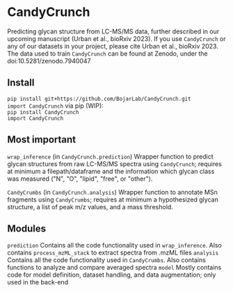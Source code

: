 # CandyCrunch
Predicting glycan structure from LC-MS/MS data, further described in our upcoming manuscript (Urban et al., bioRxiv 2023). If you use `CandyCrunch` or any of our datasets in your project, please cite Urban et al., bioRxiv 2023. The data used to train `CandyCrunch` can be found at Zenodo, under the doi:10.5281/zenodo.7940047

## Install
`pip install git+https://github.com/BojarLab/CandyCrunch.git` <br>
`import CandyCrunch`
via pip (WIP): <br> `pip install CandyCrunch` <br> `import CandyCrunch`

## Most important
`wrap_inference` (in `CandyCrunch.prediction`)
Wrapper function to predict glycan structures from raw LC-MS/MS spectra using `CandyCrunch`; requires at minimum a filepath/dataframe and the information which glycan class was measured ("N", "O", "lipid", "free", or "other").

`CandyCrumbs` (in `CandyCrunch.analysis`)
Wrapper function to annotate MSn fragments using `CandyCrumbs`; requires at minimum a hypothesized glycan structure, a list of peak m/z values, and a mass threshold.

## Modules
`prediction`
Contains all the code functionality used in `wrap_inference`. Also contains `process_mzML_stack` to extract spectra from .mzML files
`analysis`
Contains all the code functionality used in `CandyCrumbs`. Also contains functions to analyze and compare averaged spectra
`model`
Mostly contains code for model definition, dataset handling, and data augmentation; only used in the back-end
